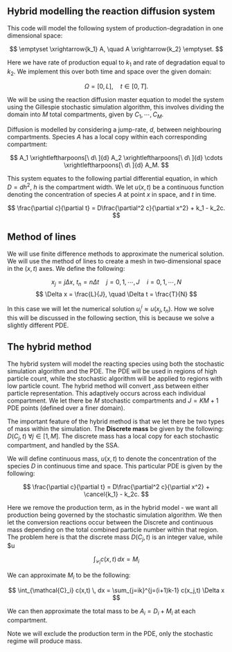 ## Hybrid modelling the reaction diffusion system

This code will model the following system of production-degradation in one dimensional space:

$$
\emptyset \xrightarrow{k_1} A, \quad A \xrightarrow{k_2} \emptyset.
$$

Here we have rate of production equal to $k_1$ and rate of degradation equal to $k_2$. We implement this over both time and space over the given domain:

$$
\Omega = [0,L], \quad  t \in [0,T].
$$

We will be using the reaction diffusion master equation to model the system using the Gillespie stochastic simulation algorithm, this involves dividing the domain into $M$ total compartments, given by $C_1, \cdots, C_M$. 

Diffusion is modelled by considering a jump-rate, $d$, between neighbouring compartments. Species $A$ has a local copy within each corresponding compartment:

$$
A_1 \xrightleftharpoons[\ d\ ]{d} A_2 \xrightleftharpoons[\ d\ ]{d} \cdots \xrightleftharpoons[\ d\ ]{d} A_M.
$$

This system equates to the following partial differential equation, in which $D = dh^2$, $h$ is the compartment width. We let $u(x,t)$ be a continuous function denoting the concentration of species $A$ at point $x$ in space, and $t$ in time.

$$
\frac{\partial c}{\partial t} = D\frac{\partial^2 c}{\partial x^2} + k_1 - k_2c.
$$

## Method of lines

We will use finite difference methods to approximate the numerical solution. We will use the method of lines to create a mesh in two-dimensional space in the $(x,t)$ axes. We define the following:

$$
x_j = j\Delta x, \ t_n=n\Delta t \quad j=0,1,\cdots ,J \quad i = 0,1,\cdots, N
$$
$$
\Delta x = \frac{L}{J}, \quad \Delta t = \frac{T}{N}
$$

In this case we will let the numerical solution $u^i_j \approx u(x_j,t_n)$. How we solve this will be discussed in the following section, this is because we solve a slightly different PDE.
## The hybrid method

The hybrid system will model the reacting species using both the stochastic simulation algorithm and the PDE. The PDE will be used in regions of high particle count, while the stochastic algorithm will be applied to regions with low particle count. The hybrid method will convert ,ass between either particle representation. This adaptively occurs across each individual compartment. We let there be $M$ stochastic compartments and $J = KM+1$ PDE points (defined over a finer domain). 

The important feature of the hybrid method is that we let there be two types of mass within the simulation. The **Discrete mass** be given by the following: $D(C_j,t) \ \forall j \in [1,M]$. The discrete mass has a local copy for each stochastic compartment, and handled by the SSA.

We will define continuous mass, $u(x,t)$ to denote the concentration of the species $D$ in continuous time and space. This particular PDE is given by the following:

$$
\frac{\partial c}{\partial t} = D\frac{\partial^2 c}{\partial x^2} + \cancel{k_1} - k_2c.
$$

Here we remove the production term, as in the hybrid model - we want all production being governed by the stochastic simulation algorithm. We then let the conversion reactions occur between the Discrete and continuous mass depending on the total combined particle number within that region. The problem here is that the discrete mass $D(C_j,t)$ is an integer value, while $u




$$
\int_{\mathcal{C}_i} c(x,t) \, dx = M_i
$$

We can approximate $M_i$ to be the following:

$$
\int_{\mathcal{C}_i} c(x,t) \, dx = \sum_{j=ik}^{j=(i+1)k-1} c(x_j,t) \Delta x
$$


We can then approximate the total mass to be $A_i = D_i+ M_i$ at each compartment. 

Note we will exclude the production term in the PDE, only the stochastic regime will produce mass.

